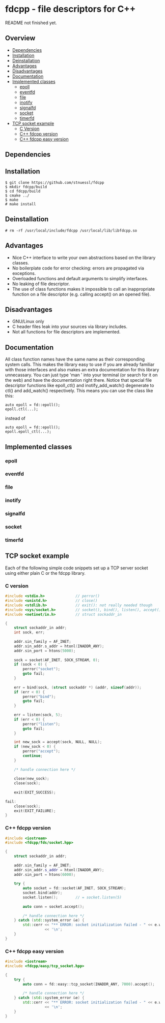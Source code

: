 # fdcpp - file descriptors for C++

README not finished yet.

## Overview

* [Dependencies](https://github.com/stnuessl/fdcpp#dependencies)
* [Installation](https://github.com/stnuessl/fdcpp#installation)
* [Deinstallation](https://github.com/stnuessl/fdcpp#deinstallation)
* [Advantages](https://github.com/stnuessl/fdcpp#advantages)
* [Disadvantages](https://github.com/stnuessl/fdcpp#disadvantages)
* [Documentation](https://github.com/stnuessl/fdcpp#documentation)
* [Implemented classes](https://github.com/stnuessl/fdcpp#implemented-classes)
    * [epoll](https://github.com/stnuessl/fdcpp#epoll)
    * [eventfd](https://github.com/stnuessl/fdcpp#eventfd)
    * [file](https://github.com/stnuessl/fdcpp#file)
    * [inotify](https://github.com/stnuessl/fdcpp#inotify)
    * [signalfd](https://github.com/stnuessl/fdcpp#signalfd)
    * [socket](https://github.com/stnuessl/fdcpp#socket)
    * [timerfd](https://github.com/stnuessl/fdcpp#timerfd)
* [TCP socket example](https://github.com/stnuessl/fdcpp#tcp-socket-example)
    * [C Version](https://github.com/stnuessl/fdcpp#c-version)
    * [C++ fdcpp version](https://github.com/stnuessl/fdcpp#c++-fdcpp-version)
    * [C++ fdcpp easy version](https://github.com/stnuessl/fdcpp#c++-fdcpp-easy-version)

## Dependencies

## Installation

    $ git clone https://github.com/stnuessl/fdcpp
    $ mkdir fdcpp/build
    $ cd fdcpp/build
    $ cmake ../
    $ make
    # make install
    
## Deinstallation

    # rm -rf /usr/local/include/fdcpp /usr/local/lib/libfdcpp.so

## Advantages

* Nice C++ interface to write your own abstractions based on the library classes.
* No boilerplate code for error checking: errors are propagated via exceptions.
* Overloaded functions and default arguments to simplify interfaces.
* No leaking of file descriptor.
* The use of class functions makes it impossible to call an inappropriate function
on a file descriptor (e.g. calling accept() on an opened file).

## Disadvantages

* GNU/Linux only
* C header files leak into your sources via library includes.
* Not all functions for file descriptors are implemented.

## Documentation

All class function names have the same name as their corresponding system calls.
This makes the library easy to use if you are already familiar with those interfaces and
also makes an extra documentation for this library unnecassary. You can just type
'man <class function name>' into your terminal (or search for it on the web) and
have the documentation right there. Notice that special file descriptor functions like 
epoll_ctl() and inotify_add_watch() degenerate to ctl() and add_watch() respectively.
This means you can use the class like this:
    
    auto epoll = fd::epoll();
    epoll.ctl(...);
    
instead of

    auto epoll = fd::epoll();
    epoll.epoll_ctl(...);

## Implemented classes

### epoll
### eventfd
### file
### inotify
### signalfd
### socket
### timerfd

## TCP socket example

Each of the following simple code snippets set up a TCP server socket using 
either plain C or the fdcpp library.

### C version

```c
#include <stdio.h>              // perror()
#include <unistd.h>             // close()
#include <stdlib.h>             // exit(): not really needed though
#include <sys/socket.h>         // socket(), bind(), listen(), accept()
#include <netinet/in.h>         // struct sockaddr_in

{
    struct sockaddr_in addr;
    int sock, err;
    
    addr.sin_family = AF_INET;
    addr.sin_addr.s_addr = htonl(INADDR_ANY);
    addr.sin_port = htons(5000);
    
    sock = socket(AF_INET, SOCK_STREAM, 0);
    if (sock < 0) {
        perror("socket");
        goto fail;
    }
    
    err = bind(sock, (struct sockaddr *) &addr, sizeof(addr));
    if (err < 0) {
        perror("bind");
        goto fail;
    }
    
    err = listen(sock, 5);
    if (err < 0) {
        perror("listen");
        goto fail;
    }

    int new_sock = accept(sock, NULL, NULL);
    if (new_sock < 0) {
        perror("accept");
        continue;
    }
    
    /* handle connection here */
    
    close(new_sock);
    close(sock);
    
    exit(EXIT_SUCCESS);
    
fail:
    close(sock);
    exit(EXIT_FAILURE);
}
```

### C++ fdcpp version

```cpp
#include <iostream>
#include <fdcpp/fds/socket.hpp>

{
    struct sockaddr_in addr;
    
    addr.sin_family = AF_INET;
    addr.sin_addr.s_addr = htonl(INADDR_ANY);
    addr.sin_port = htons(6000);
    
    try {
        auto socket = fd::socket(AF_INET, SOCK_STREAM);
        socket.bind(addr);
        socket.listen();        // = socket.listen(5)
        
        auto conn = socket.accept();
            
        /* handle connection here */
    } catch (std::system_error &e) {
        std::cerr << "** ERROR: socket initialization failed - " << e.what()
                  << '\n';
    }
}
```

### C++ fdcpp easy version

```cpp
#include <iostream>
#include <fdcpp/easy/tcp_socket.hpp>

{
    try {
        auto conn = fd::easy::tcp_socket(INADDR_ANY, 7000).accept();
        
        /* handle connection here */
    } catch (std::system_error &e) {
        std::cerr << "** ERROR: socket initialization failed - " << e.what()
                  << '\n';
    }
}
```
